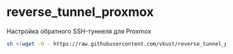 # reverse_tunnel_proxmox
Настройка обратного SSH-туннеля для Proxmox
```bash
sh <(wget -O - https://raw.githubusercontent.com/vkust/reverse_tunnel_proxmox/main/reverse_tunnel_proxmox.sh)
```
